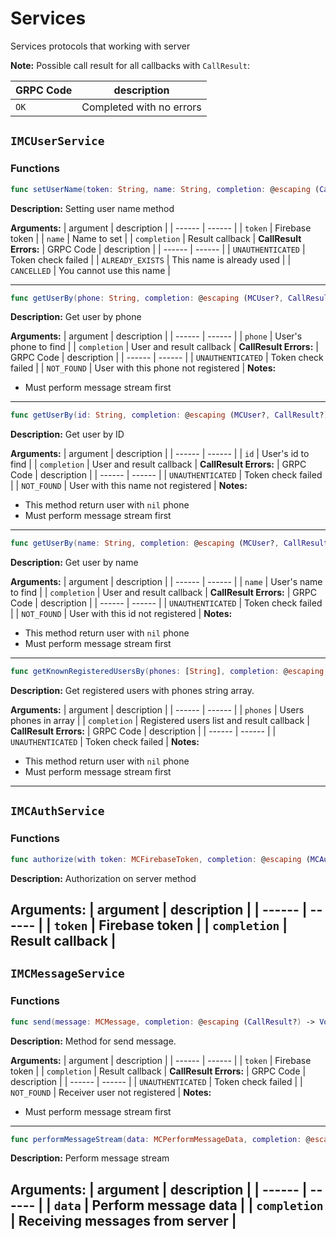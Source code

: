 # Services

Services protocols that working with server

**Note:**
Possible call result for all callbacks with ```CallResult```:

| GRPC Code | description |
| ------ | ------ |
| ```OK``` |  Completed with no errors |

## ```IMCUserService```

### Functions

```swift
func setUserName(token: String, name: String, completion: @escaping (CallResult?) -> Void)
```
**Description:**
Setting user name method

**Arguments:**
| argument | description |
| ------ | ------ |
| ```token``` |  Firebase token |
| ```name``` | Name to set |
| ```completion``` | Result callback |
**CallResult Errors:**
| GRPC Code | description |
| ------ | ------ |
| ```UNAUTHENTICATED``` |  Token check failed |
| ```ALREADY_EXISTS``` | This name is already used |
| ```CANCELLED``` | You cannot use this name |

---
```swift
func getUserBy(phone: String, completion: @escaping (MCUser?, CallResult?) -> Void)
```
**Description:**
Get user by phone

**Arguments:**
| argument | description |
| ------ | ------ |
| ```phone``` | User's phone to find |
| ```completion``` | User and result callback |
**CallResult Errors:**
| GRPC Code | description |
| ------ | ------ |
| ```UNAUTHENTICATED``` |  Token check failed |
| ```NOT_FOUND``` | User with this phone not registered |
**Notes:**
- Must perform message stream first
---
```swift
func getUserBy(id: String, completion: @escaping (MCUser?, CallResult?) -> Void)
```
**Description:**
Get user by ID

**Arguments:**
| argument | description |
| ------ | ------ |
| ```id``` | User's id to find |
| ```completion``` | User and result callback |
**CallResult Errors:**
| GRPC Code | description |
| ------ | ------ |
| ```UNAUTHENTICATED``` |  Token check failed |
| ```NOT_FOUND``` | User with this name not registered |
**Notes:**
- This method return user with ```nil``` phone
- Must perform message stream first
---
```swift
func getUserBy(name: String, completion: @escaping (MCUser?, CallResult?) -> Void)
```
**Description:**
Get user by name

**Arguments:**
| argument | description |
| ------ | ------ |
| ```name``` | User's name to find |
| ```completion``` | User and result callback |
**CallResult Errors:**
| GRPC Code | description |
| ------ | ------ |
| ```UNAUTHENTICATED``` |  Token check failed |
| ```NOT_FOUND``` | User with this id not registered |
**Notes:**
- This method return user with ```nil``` phone
- Must perform message stream first

---
```swift
func getKnownRegisteredUsersBy(phones: [String], completion: @escaping ([MCUser], CallResult?) -> Void)
```
**Description:**
Get registered users with phones string array.

**Arguments:**
| argument | description |
| ------ | ------ |
| ```phones``` | Users phones in array |
| ```completion``` | Registered users list and result callback |
**CallResult Errors:**
| GRPC Code | description |
| ------ | ------ |
| ```UNAUTHENTICATED``` |  Token check failed |
**Notes:**
- This method return user with ```nil``` phone
- Must perform message stream first
---

## ```IMCAuthService```

### Functions

```swift
func authorize(with token: MCFirebaseToken, completion: @escaping (MCAuthorizationResult?, CallResult?) -> Void)
```
**Description:**
Authorization on server method

**Arguments:**
| argument | description |
| ------ | ------ |
| ```token``` |  Firebase token |
| ```completion``` | Result callback |
---

## ```IMCMessageService```

### Functions

```swift
func send(message: MCMessage, completion: @escaping (CallResult?) -> Void)
```
**Description:**
Method for send message.

**Arguments:**
| argument | description |
| ------ | ------ |
| ```token``` |  Firebase token |
| ```completion``` | Result callback |
**CallResult Errors:**
| GRPC Code | description |
| ------ | ------ |
| ```UNAUTHENTICATED``` |  Token check failed |
| ```NOT_FOUND``` | Receiver user not registered |
**Notes:**
- Must perform message stream first
---
```swift
func performMessageStream(data: MCPerformMessageData, completion: @escaping (MCMessage) -> Void)
```
**Description:**
Perform message stream

**Arguments:**
| argument | description |
| ------ | ------ |
| ```data``` |  Perform message data |
| ```completion``` | Receiving messages from server |
---